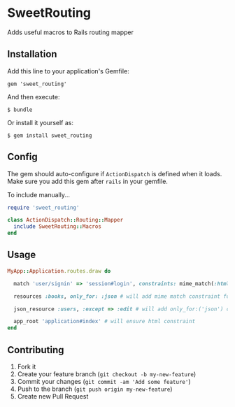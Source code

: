 # SweetRouting

Adds useful macros to Rails routing mapper

## Installation

Add this line to your application's Gemfile:

    gem 'sweet_routing'

And then execute:

    $ bundle

Or install it yourself as:

    $ gem install sweet_routing

## Config

The gem should auto-configure if `ActionDispatch` is defined when it loads.
Make sure you add this gem after `rails` in your gemfile.

To include manually...

```ruby
require 'sweet_routing'

class ActionDispatch::Routing::Mapper
  include SweetRouting::Macros 
end
```

## Usage

```ruby
MyApp::Application.routes.draw do

  match 'user/signin' => 'session#login', constraints: mime_match(:html)

  resources :books, only_for: :json # will add mime match constraint for json

  json_resource :users, :except => :edit # will add only_for:('json') constraint

  app_root 'application#index' # will ensure html constraint
end
```

## Contributing

1. Fork it
2. Create your feature branch (`git checkout -b my-new-feature`)
3. Commit your changes (`git commit -am 'Add some feature'`)
4. Push to the branch (`git push origin my-new-feature`)
5. Create new Pull Request
